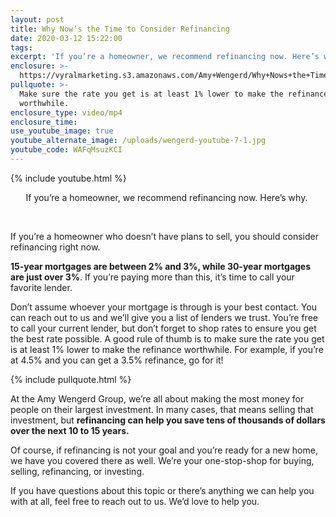 ```yaml
---
layout: post
title: Why Now’s the Time to Consider Refinancing
date: 2020-03-12 15:22:00
tags:
excerpt: 'If you’re a homeowner, we recommend refinancing now. Here’s why.'
enclosure: >-
  https://vyralmarketing.s3.amazonaws.com/Amy+Wengerd/Why+Nows+the+Time+to+Consider+Refinancing.mp4
pullquote: >-
  Make sure the rate you get is at least 1% lower to make the refinance
  worthwhile.
enclosure_type: video/mp4
enclosure_time:
use_youtube_image: true
youtube_alternate_image: /uploads/wengerd-youtube-7-1.jpg
youtube_code: WAFqMsuzKCI
---
```


{% include youtube.html %}

<center>If you&rsquo;re a homeowner, we recommend refinancing now. Here&rsquo;s why.&nbsp;</center>

&nbsp;

If you’re a homeowner who doesn’t have plans to sell, you should consider refinancing right now.&nbsp;&nbsp;

**15-year mortgages are between 2% and 3%, while 30-year mortgages are just over 3%**. If you’re paying more than this, it’s time to call your favorite lender.

Don’t assume whoever your mortgage is through is your best contact. You can reach out to us and we’ll give you a list of lenders we trust. You’re free to call your current lender, but don’t forget to shop rates to ensure you get the best rate possible. A good rule of thumb is to make sure the rate you get is at least 1% lower to make the refinance worthwhile. For example, if you’re at 4.5% and you can get a 3.5% refinance, go for it\!&nbsp;

{% include pullquote.html %}

At the Amy Wengerd Group, we’re all about making the most money for people on their largest investment. In many cases, that means selling that investment, but **refinancing can help you save tens of thousands of dollars over the next 10 to 15 years.&nbsp;**

Of course, if refinancing is not your goal and you’re ready for a new home, we have you covered there as well. We’re your one-stop-shop for buying, selling, refinancing, or investing.&nbsp;

If you have questions about this topic or there’s anything we can help you with at all, feel free to reach out to us. We’d love to help you.&nbsp;

&nbsp;